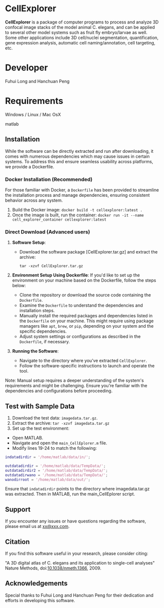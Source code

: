 # CellExplorer
**CellExplorer** is a package of computer programs to process and analyze 3D confocal image stacks of the model animal C. elegans, and can be applied to several other model systems such as fruit fly embryo/larvae as well. Some other applications include 3D cell/nuclei segmentation, quantification, gene expression analysis, automatic cell naming/annotation, cell targeting, etc. 

# Developer
Fuhui Long and Hanchuan Peng

# Requirements
Windows / Linux / Mac OsX

matlab

## Installation

While the software can be directly extracted and run after downloading, it comes with numerous dependencies which may cause issues in certain systems. To address this and ensure seamless usability across platforms, we provide a Dockerfile. 

### Docker Installation (Recommended)

For those familiar with Docker, a `Dockerfile` has been provided to streamline the installation process and manage dependencies, ensuring consistent behavior across any system.

1. Build the Docker image:
`docker build -t cellexplorer:latest .`
2. Once the image is built, run the container:
`docker run -it --name cell_explorer_container cellexplorer:latest`

### Direct Download (Advanced users)

1. **Software Setup**:
    - Download the software package [CellExplorer.tar.gz] and extract the archive:
      ```
      tar -xzvf CellExplorer.tar.gz
      ```

2. **Environment Setup Using Dockerfile**:
    If you'd like to set up the environment on your machine based on the Dockerfile, follow the steps below:
    - Clone the repository or download the source code containing the `Dockerfile`.
    - Examine the `Dockerfile` to understand the dependencies and installation steps.
    - Manually install the required packages and dependencies listed in the `Dockerfile` on your machine. This might require using package managers like `apt`, `brew`, or `pip`, depending on your system and the specific dependencies.
    - Adjust system settings or configurations as described in the `Dockerfile`, if necessary.
   
3. **Running the Software**:
    - Navigate to the directory where you've extracted `CellExplorer`.
    - Follow the software-specific instructions to launch and operate the tool.

Note: Manual setup requires a deeper understanding of the system's requirements and might be challenging. Ensure you're familiar with the dependencies and configurations before proceeding.

## Test with Sample Data
1. Download the test data: `imagedata.tar.gz`.
2. Extract the archive:
`tar -xzvf imagedata.tar.gz`
3. Set up the test environment:
- Open MATLAB.
- Navigate and open the `main_CellEplorer.m` file.
- Modify lines 19-24 to match the following:

```matlab
indatadirdir = '/home/matlab/data/in/';

outdatadirdir = '/home/matlab/data/TempData/';
outdatadirdir2 = '/home/matlab/data/TempData/';
outdatadirwano = '/home/matlab/data/TempData/';
wanodirroot = '/home/matlab/data/out/';
```
Ensure that `indatadirdir` points to the directory where imagedata.tar.gz was extracted.
Then in MATLAB, run the main_CellEplorer script.

## Support

If you encounter any issues or have questions regarding the software, please email us at [xx@xxx.com](mailto:xx@xxx.com).


## Citation

If you find this software useful in your research, please consider citing:

"A 3D digital atlas of C. elegans and its application to single-cell analyses" Nature Methods, doi:[10.1038/nmeth.1366](https://www.nature.com/articles/nmeth.1366), 2009.

## Acknowledgements

Special thanks to Fuhui Long and Hanchuan Peng for their dedication and efforts in developing this software.


